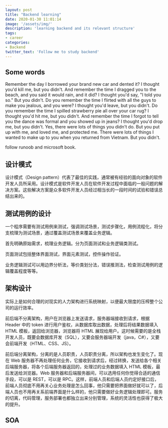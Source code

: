 ```yaml
---
layout: post
title: "Backend learning"
date: 2020-01-30 11:01:14
image: '/assets/img/'
description: 'learning backend and its relevant structure'
tags:
- career
categories:
- Backend
twitter_text: 'Follow me to study backend' 
---
```


## Some words

Remember the day I borrowed your brand
new car and dented it?
I thought you'd kill me, but you didn't.
And remember the time I dragged you to the beach,
and you said it would rain, and it did?
I thought you'd say, "I told you so." But you didn't.
Do you remember the time I flirted with all
the guys to make you jealous, and you were?
I thought you'd leave, but you didn't.
Do you remember the time I spilled strawberry pie
all over your car rug?
I thought you'd hit me, but you didn't.
And remember the time I forgot to tell you the dance
was formal and you showed up in jeans?
I thought you'd drop me, but you didn't.
Yes, there were lots of things you didn't do.
But you put up with me, and loved me, and protected me.
There were lots of things I wanted to make up to you
when you returned from Vietnam.
But you didn't.

follow runoob and microsoft book.

## 设计模式

设计模式（Design pattern）代表了最佳的实践，通常被有经验的面向对象的软件开发人员所采用。设计模式是软件开发人员在软件开发过程中面临的一般问题的解决方案。这些解决方案是众多软件开发人员经过相当长的一段时间的试验和错误总结出来的。

## 测试用例的设计

一个程序需要有测试用例来测试，强调测试场景，测试步骤化，用例流程化，将分支梳理为测试场景，通过覆盖测试场景来覆盖业务逻辑。

首先明确原始需求，梳理业务逻辑。分为页面测试和业务逻辑类测试。

页面测试包括整体界面测试，界面元素测试，控件操作验证。

业务逻辑测试可以用边界分析法，等价类划分法，错误推测法，检查测试用例的逻辑覆盖程度等等。

## 架构设计

实际上是如何合理的对现实的人力架构进行系统映射，以便最大限度的压榨整个公司的运行效率。

前后端不分离架构，用户在浏览器上发送请求，服务器端接收到请求，根据 Header 中的 token 进行用户鉴权，从数据库取出数据，处理后将结果数据填入 HTML 模板，返回给浏览器，浏览器将 HTML 展现给用户。这时候需要的是全栈开发人员，既要会数据库开发（SQL），又要会服务器端开发（java，C#），又要会前端开发（HTML、CSS、JS）。

前后端分离架构，分离的是人员职责，人员职责分离，所以架构也发生变化了。现在 Web 服务器不再处理任何业务，它接收到请求后，经过转换，发送给各个相关后端服务器，将各个后端服务器返回的，处理过的业务数据填入 HTML 模板，最后发送给浏览器。Web 服务器和后端服务器间，可以选用任何你觉得合适的通信手段，可以是 REST，可以是 RPC。这样，前端人员和后端人员约定好接口后，前端人员彻底不用再关心业务处理是怎么回事，他只需要把界面做好就可以了，后端人员也不用再关系前端界面是什么样的，他只需要做好业务逻辑处理即可。服务的切离，代码管理，服务部署也都独立出来分别管理，系统的灵活性也获得了极大的提升。

## SOA




